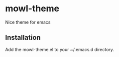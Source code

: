 # mowl-theme
Nice theme for emacs

## Installation

Add the mowl-theme.el to your ~/.emacs.d directory.

